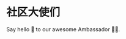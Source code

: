 <script setup>
import { VPTeamMembers } from 'vitepress/theme'

const members = [
 {
    avatar: 'https://avatars.githubusercontent.com/u/16130308?v=4',
    name: '小符',
    title: 'Blockchain Developer/Gopher/React',
    links: [
      { icon: 'github', link: 'https://github.com/smallfu6' },
      { icon: 'twitter', link: 'https://x.com/smallfu666' }
    ]
  },
  {
    avatar: 'https://avatars.githubusercontent.com/u/69753389?v=4',
    name: 'pseudoyu',
    title: 'Full-stack & Smart Contract Developer',
    links: [
      { icon: 'github', link: 'https://github.com/pseudoyu' },
      { icon: 'twitter', link: 'https://x.com/pseudo_yu' }
    ]
  },
]
</script>

# 社区大使们

Say hello 👋 to our awesome Ambassador 🧑‍💻.
<VPTeamMembers size="small" :members="members" />
